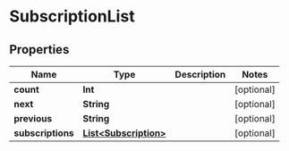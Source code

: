 
# SubscriptionList

## Properties
Name | Type | Description | Notes
------------ | ------------- | ------------- | -------------
**count** | **Int** |  |  [optional]
**next** | **String** |  |  [optional]
**previous** | **String** |  |  [optional]
**subscriptions** | [**List&lt;Subscription&gt;**](Subscription.md) |  |  [optional]



